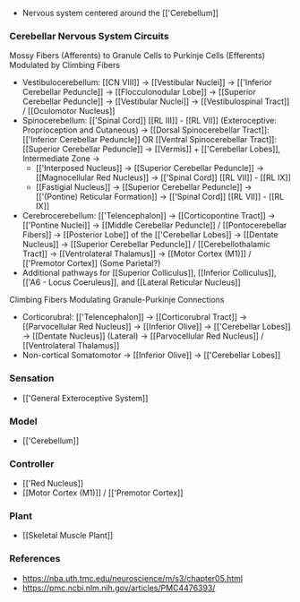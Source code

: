 - Nervous system centered around the [['Cerebellum]]
### Cerebellar Nervous System Circuits
Mossy Fibers (Afferents) to Granule Cells to Purkinje Cells (Efferents) Modulated by Climbing Fibers
- Vestibulocerebellum: [[CN VIII]] -> [[Vestibular Nuclei]] -> [['Inferior Cerebellar Peduncle]] -> [[Flocculonodular Lobe]] -> [[Superior Cerebellar Peduncle]] -> [[Vestibular Nuclei]] -> [[Vestibulospinal Tract]] / [[Oculomotor Nucleus]]
- Spinocerebellum: [['Spinal Cord]] [[RL III]] - [[RL VII]] (Exteroceptive: Proprioception and Cutaneous) -> [[Dorsal Spinocerebellar Tract]]: [['Inferior Cerebellar Peduncle]] OR [[Ventral Spinocerebellar Tract]]: [[Superior Cerebellar Peduncle]] -> [[Vermis]] + [['Cerebellar Lobes]], Intermediate Zone ->
	- [['Interposed Nucleus]] -> [[Superior Cerebellar Peduncle]] -> [[Magnocellular Red Nucleus]] -> [['Spinal Cord]] [[RL VII]] - [[RL IX]]
	- [[Fastigial Nucleus]] -> [[Superior Cerebellar Peduncle]] -> [['(Pontine) Reticular Formation]] -> [['Spinal Cord]] [[RL VII]] - [[RL IX]]
- Cerebrocerebellum: [['Telencephalon]] -> [[Corticopontine Tract]] -> [['Pontine Nuclei]] -> [[Middle Cerebellar Peduncle]] / [[Pontocerebellar Fibers]] -> [[Posterior Lobe]] of the [['Cerebellar Lobes]] -> [[Dentate Nucleus]] -> [[Superior Cerebellar Peduncle]] / [[Cerebellothalamic Tract]] -> [[Ventrolateral Thalamus]] -> [[Motor Cortex (M1)]] / [['Premotor Cortex]] (Some Parietal?)
- Additional pathways for [[Superior Colliculus]], [[Inferior Colliculus]], [['A6 - Locus Coeruleus]], and [[Lateral Reticular Nucleus]]

Climbing Fibers Modulating Granule-Purkinje Connections
- Corticorubral: [['Telencephalon]] -> [[Corticorubral Tract]] -> [[Parvocellular Red Nucleus]] -> [[Inferior Olive]] -> [['Cerebellar Lobes]] -> [[Dentate Nucleus]] (Lateral) -> [[Parvocellular Red Nucleus]] / [[Ventrolateral Thalamus]] 
- Non-cortical Somatomotor -> [[Inferior Olive]] -> [['Cerebellar Lobes]]
### Sensation
- [['General Exteroceptive System]]
### Model
- [['Cerebellum]]
### Controller
- [['Red Nucleus]]
- [[Motor Cortex (M1)]] / [['Premotor Cortex]]
### Plant
- [[Skeletal Muscle Plant]]
### References
- https://nba.uth.tmc.edu/neuroscience/m/s3/chapter05.html
- https://pmc.ncbi.nlm.nih.gov/articles/PMC4476393/